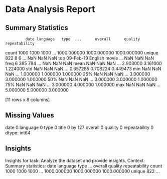 # Data Analysis Report

## Summary Statistics
             date language   type  ...      overall      quality  repeatability
count        1000     1000   1000  ...  1000.000000  1000.000000    1000.000000
unique        822        8      6  ...          NaN          NaN            NaN
top     09-Feb-19  English  movie  ...          NaN          NaN            NaN
freq            6      395    794  ...          NaN          NaN            NaN
mean          NaN      NaN    NaN  ...     2.903000     3.161000       1.224000
std           NaN      NaN    NaN  ...     0.657285     0.708224       0.449473
min           NaN      NaN    NaN  ...     1.000000     1.000000       1.000000
25%           NaN      NaN    NaN  ...     3.000000     3.000000       1.000000
50%           NaN      NaN    NaN  ...     3.000000     3.000000       1.000000
75%           NaN      NaN    NaN  ...     3.000000     4.000000       1.000000
max           NaN      NaN    NaN  ...     5.000000     5.000000       3.000000

[11 rows x 8 columns]

## Missing Values
date               0
language           0
type               0
title              0
by               127
overall            0
quality            0
repeatability      0
dtype: int64

## Insights
Insights for task: Analyze the dataset and provide insights.
Context: Summary statistics:
             date language   type  ...      overall      quality  repeatability
count        1000     1000   1000  ...  1000.000000  1000.000000    1000.000000
unique        822   ...
